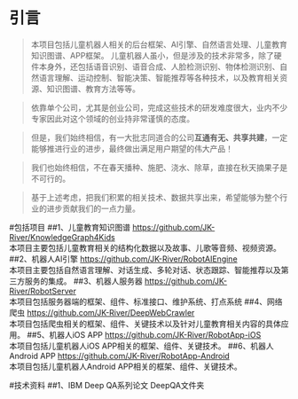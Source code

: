# 引言
> 本项目包括儿童机器人相关的后台框架、AI引擎、自然语言处理、儿童教育知识图谱、APP框架。 儿童机器人虽小，但是涉及的技术非常多，除了硬件本身外，还包括语音识别、语音合成、人脸检测识别、物体检测识别、自然语言理解、运动控制、智能决策、智能推荐等各种技术，以及教育相关资源、知识图谱、教育方法等等。

> 依靠单个公司，尤其是创业公司，完成这些技术的研发难度很大，业内不少专家因此对这个领域的创业持非常谨慎的态度。

> 但是，我们始终相信，有一大批志同道合的公司**互通有无、共享共建**，一定能够推进行业的进步，最终做出满足用户期望的伟大产品！

> 我们也始终相信，不在春天播种、施肥、浇水、除草，直接在秋天摘果子是不可行的。

> 基于上述考虑，把我们积累的相关技术、数据共享出来，希望能够为整个行业的进步贡献我们的一点力量。
 
<!-- more -->

#包括项目
##1、儿童教育知识图谱
https://github.com/JK-River/KnowledgeGraph4Kids  
本项目主要包括儿童教育相关的结构化数据以及故事、儿歌等音频、视频资源。
##2、机器人AI引擎
https://github.com/JK-River/RobotAIEngine  
本项目主要包括自然语言理解、对话生成、多轮对话、状态跟踪、智能推荐以及第三方服务的集成。
##3、机器人服务器
https://github.com/JK-River/RobotServer  
本项目包括服务器端的框架、组件、标准接口、维护系统、打点系统
##4、网络爬虫
https://github.com/JK-River/DeepWebCrawler  
本项目包括爬虫相关的框架、组件、关键技术以及针对儿童教育相关内容的具体应用。
##5、机器人iOS APP
https://github.com/JK-River/RobotApp-iOS  
本项目包括儿童机器人iOS APP相关的框架、组件、关键技术。
##6、机器人Android APP
https://github.com/JK-River/RobotApp-Android  
本项目包括儿童机器人Android APP相关的框架、组件、关键技术。

#技术资料
##1、IBM Deep QA系列论文
DeepQA文件夹
